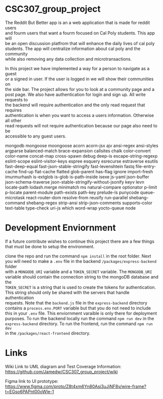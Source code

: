 # CSC307_group_project

The Reddit But Better app is an a web application that is made for reddit users  
and fourm users that want a fourm focused on Cal Poly students. This app will  
be an open discussion platfrom that will enhance the daily lives of cal poly  
students. The app will centralize information about cal poly and the community  
while also removing any data collection and microtransactions.

In this project we have implemented a way for a person to navigate as a guest  
or a signed in user. If the user is logged in we will show their communities on  
the side bar. The project allows for you to look at a community page and a post page. We also have authentication for login and sign up. All write requests to  
the backend will require authentication and the only read request that requires  
authentication is when you want to access a users information. Otherwise all other  
read requests will not require authentication because our page also need to be  
accessible to any guest users.

mongodb mongoose moongoose acorn acorn-jsx ajv ansi-regex ansi-styles argparse balanced-match brace-expansion callsites chalk color-convert color-name concat-map cross-spawn debug deep-is escape-string-regexp eslint-scope eslint-visitor-keys espree esquery esrecurse estraverse esutils fast-deep-equal fast-json-stable-stringify fast-levenshtein fastq file-entry-cache find-up flat-cache flatted glob-parent has-flag ignore import-fresh imurmurhash is-extglob is-glob is-path-inside isexe js-yaml json-buffer json-schema-traverse json-stable-stringify-without-jsonify keyv levn locate-path lodash.merge minimatch ms natural-compare optionator p-limit p-locate parent-module path-exists path-key prelude-ls punycode queue-microtask react-router-dom resolve-from reusify run-parallel shebang-command shebang-regex strip-ansi strip-json-comments supports-color text-table type-check uri-js which word-wrap yocto-queue node  


# Development Enviornment
If a future contribute wishes to continue this project there are a few things
that must be done to setup the environment.  

clone the repo and run the command `npm install` in the root folder. Next  
you will need to make a `.env` file in the backend `/packages/express-backend` folder  
with a `MONGODB_URI` variable and a `TOKEN_SECRET` variable. The `MONGODB_URI`  
variable should contain the connection string to the mongoDB database and the  
`TOKEN_SECRET` is a string that is used to create the tokens for authentication.  
This string should only be shared with the servers that handle authentication  
requests. Note that the `backend.js` file in the `express-backend` directory  
contains a `process.env.PORT` variable but that you do not need to include  
this in your `.env` file. This enviornment varaible is only there for deployment  
purposes. To run the backend locally run the command `npm run dev` in the  
`express-backend` directory. To run the frontend, run the command `npm run dev`  
in the `/packages/react-frontend` directory.

# Links

Wiki Link to UML diagram and Test Coverage Information: https://github.com/Jamedw/CSC307_group_project/wiki

Figma link to UI prototype: https://www.figma.com/proto/Z8t4xm6Yn80Asi3uJjNF8v/wire-frame?t=EGso6PAPnt00oWIe-1
